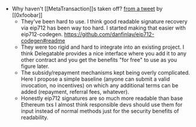 - Why haven't [[MetaTransaction]]s taken off? [from a tweet](https://twitter.com/0xfoobar/status/1535112344732413953?s=20&t=i0OyD15Ofifi3DbNEZOCaA) by [[0xfoobar]]
    - They've been hard to use. I think good readable signature recovery via eip712 has been way too hard. I started making that easier with eip712-codegen. https://github.com/danfinlay/eip712-codegen#readme
    - They were too rigid and hard to integrate into an existing project. I think Delegatable provides a nice interface where you add it to any other contract and you get the benefits "for free" to use as you figure later.
    - The subsidy/repayment mechanisms kept being overly complicated. Here I propose a simple baseline (anyone can submit a valid invocation, no incentives) on which any additional terms can be added (repayment, referral fees, whatever).
    - Honestly eip712 signatures are so much more readable than base Ethereum txs I almost think responsible devs should use them for input instead of normal methods just for the security benefits of readability.
